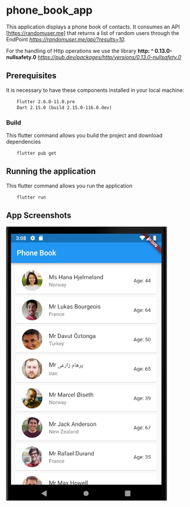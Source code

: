 # phone_book_app

This application displays a phone book of contacts. It consumes an API [https://randomuser.me] that returns a list of random users through the EndPoint <i>https://randomuser.me/api/?results=10</i>.

For the handling of Http operations we use the library <b>http: ^ 0.13.0-nullsafety.0</b> <i>https://pub.dev/packages/http/versions/0.13.0-nullsafety.0</i>


## Prerequisites
It is necessary to have these components installed in your local machine:

```
    Flutter 2.6.0-11.0.pre
    Dart 2.15.0 (build 2.15.0-116.0.dev)
```

### Build

This flutter command allows you build the project and download dependencies

```
    flutter pub get
```

## Running the application

This flutter command allows you run the application

```
    flutter run
```

## App Screenshots

![](https://github.com/juanggonzalezm/phone_book_app/blob/main/assets/images/phone_book.png?raw=true)

